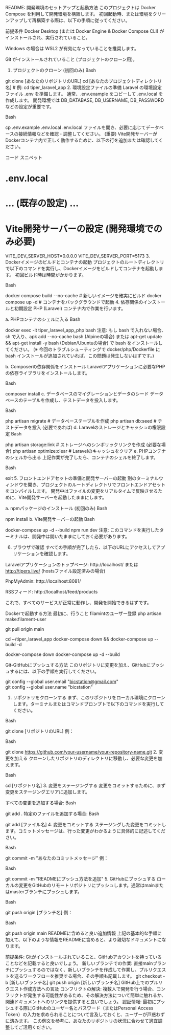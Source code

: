 README: 開発環境のセットアップと起動方法
このプロジェクトは Docker Compose を利用して開発環境を構築します。
初回起動時、または環境をクリーンアップして再構築する際は、以下の手順に従ってください。

前提条件
Docker Desktop (または Docker Engine & Docker Compose CLI) がインストールされ、実行されていること。

Windows の場合は WSL2 が有効になっていることを推奨します。

Git がインストールされていること (プロジェクトのクローン用)。

1. プロジェクトのクローン (初回のみ)
Bash

git clone [あなたのリポジトリのURL]
cd [あなたのプロジェクトディレクトリ名] # 例: cd tiper_laravel_app
2. 環境設定ファイルの準備
Laravel の環境設定ファイル .env を準備します。
通常、.env.example をコピーして .env.local を作成します。
開発環境では DB_DATABASE, DB_USERNAME, DB_PASSWORD などの設定が重要です。

Bash

cp .env.example .env.local
.env.local ファイルを開き、必要に応じてデータベースの接続情報などを確認・調整してください。
(重要) Vite開発サーバーがDockerコンテナ内で正しく動作するために、以下の行を追加または確認してください。

コード スニペット

# .env.local

# ... (既存の設定) ...

# Vite開発サーバーの設定 (開発環境でのみ必要)
VITE_DEV_SERVER_HOST=0.0.0.0
VITE_DEV_SERVER_PORT=5173
3. Dockerイメージのビルドとコンテナの起動
プロジェクトのルートディレクトリで以下のコマンドを実行し、Dockerイメージをビルドしてコンテナを起動します。
初回ビルド時は時間がかかります。

Bash

docker compose build --no-cache # 新しいイメージを確実にビルド
docker compose up -d           # コンテナをバックグラウンドで起動
4. 依存関係のインストールと初期設定
PHP (Laravel) コンテナ内で作業を行います。

a. PHPコンテナのシェルに入る
Bash

docker exec -it tiper_laravel_app_php bash
注意: もし bash で入れない場合、sh で入り、apk add --no-cache bash (Alpineの場合) または apt-get update && apt-get install -y bash (Debian/Ubuntuの場合) で bash をインストールしてください。
(※ 今回のトラブルシューティングで docker/php/Dockerfile に bash インストールが追加されていれば、この問題は発生しないはずです。)

b. Composerの依存関係をインストール
Laravelアプリケーションに必要なPHPの依存ライブラリをインストールします。

Bash

composer install
c. データベースのマイグレーションとデータのシード
データベースのテーブルを作成し、テストデータを投入します。

Bash

php artisan migrate         # データベーステーブルを作成
php artisan db:seed         # テストデータを投入 (必要であれば)
d. Laravelのストレージとキャッシュの権限設定
Bash

php artisan storage:link    # ストレージへのシンボリックリンクを作成 (必要な場合)
php artisan optimize:clear  # Laravelのキャッシュをクリア
e. PHPコンテナのシェルから出る
上記作業が完了したら、コンテナのシェルを終了します。

Bash

exit
5. フロントエンドアセットの準備と開発サーバーの起動
別のターミナルウィンドウを開き、プロジェクトのルートディレクトリでフロントエンドアセットをコンパイルします。
開発中はファイルの変更をリアルタイムで反映させるために、Vite開発サーバーを起動したままにします。

a. npmパッケージのインストール (初回のみ)
Bash

npm install
b. Vite開発サーバーの起動
Bash

docker-compose up -d --build
npm run dev
注意: このコマンドを実行したターミナルは、開発中は開いたままにしておく必要があります。

6. ブラウザで確認
すべての手順が完了したら、以下のURLにアクセスしてアプリケーションを確認します。

Laravelアプリケーションのトップページ: http://localhost/ または http://tipers.live/ (hostsファイル設定済みの場合)

PhpMyAdmin: http://localhost:8081/

RSSフィード: http://localhost/feed/products

これで、すべてのサービスが正常に動作し、開発を開始できるはずです。















Dockerで起動する方法
最初に、行うこと
filamintのユーザー登録
php artisan make:filament-user

git pull origin main

cd ~/tiper_laravel_app
docker-compose down && docker-compose up --build -d

docker-compose down
docker-compose up -d --build

Git-GitHubにプッシュする方法
このリポジトリに変更を加え、GitHubにプッシュするには、以下の手順を実行してください。

git config --global user.email "bicstation@gmail.com"                        
git config --global user.name "bicstation"

1. リポジトリをクローンする
まず、このリポジトリをローカル環境にクローンします。ターミナルまたはコマンドプロンプトで以下のコマンドを実行してください。

Bash

git clone [リポジトリのURL]
例：

Bash

git clone https://github.com/your-username/your-repository-name.git
2. 変更を加える
クローンしたリポジトリのディレクトリに移動し、必要な変更を加えます。

Bash

cd [リポジトリ名]
3. 変更をステージングする
変更をコミットするために、まず変更をステージングエリアに追加します。

すべての変更を追加する場合:
Bash

git add .
特定のファイルを追加する場合:
Bash

git add [ファイル名]
4. 変更をコミットする
ステージングした変更をコミットします。コミットメッセージは、行った変更がわかるように具体的に記述してください。

Bash

git commit -m "あなたのコミットメッセージ"
例：

Bash

git commit -m "READMEにプッシュ方法を追加"
5. GitHubにプッシュする
ローカルの変更をGitHubのリモートリポジトリにプッシュします。通常はmainまたはmasterブランチにプッシュします。

Bash

git push origin [ブランチ名]
例：

Bash

git push origin main
READMEに含めると良い追加情報
上記の基本的な手順に加えて、以下のような情報をREADMEに含めると、より親切なドキュメントになります。

前提条件: Gitがインストールされていること、GitHubアカウントを持っていることなどを記載すると良いでしょう。
新しいブランチでの作業: 直接mainブランチにプッシュするのではなく、新しいブランチを作成して作業し、プルリクエストを送るワークフローを推奨する場合、その手順も記載します。
git checkout -b [新しいブランチ名]
git push origin [新しいブランチ名]
GitHub上でのプルリクエスト作成方法への言及
コンフリクトの解決: 複数人で開発を行う場合、コンフリクトが発生する可能性があるため、その解決方法について簡単に触れるか、関連ドキュメントへのリンクを提供すると良いでしょう。
認証情報: 最初にプッシュする際にGitHubのユーザー名とパスワード（またはPersonal Access Token）の入力を求められることについて言及しておくと、ユーザーが戸惑わずに済みます。
この例文を参考に、あなたのリポジトリの状況に合わせて適宜調整してご活用ください。

